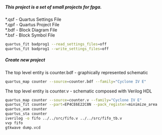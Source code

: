 ##### This project is a set of small projects for fpga.

*.qsf - Quartus Settings File  
*.qpf - Quartus Project File  
*.bdf - Block Diagram File  
*.bsf - Block Symbol File  

```bash
quartus_fit badprog1 --read_settings_files=off
quartus_fit badprog1 --write_settings_files=off
```

##### Create new project

The top level entity is counter.bdf - graphically represented schematic

```bash
quartus_map counter --source=counter.bdf --family="Cyclone IV E"
```

 The top level entity is counter.v - schematic composed with Verilog HDL

```bash
quartus_map counter --source=counter.v --family="Cyclone IV E"
quartus_fit counter --part=EP4CE6E22C8N --pack_register=minimize_area
quartus_asm counter
quartus_sta counter
iverilog -o fifo ../../src/fifo.v ../../src/fifo_tb.v
vvp fifo
gtkwave dump.vcd
```